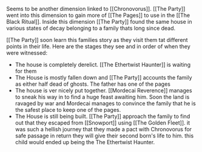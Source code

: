 Seems to be another dimension linked to [[Chronovorus]]. [[The Party]] went into this dimension to gain more of [[The Pages]] to use in the [[The Black Ritual]]. Inside this dimension [[The Party]] found the same house in various states of decay belonging to a family thats long since dead. 

[[The Party]] soon learn this families story as they visit them tat different points in their life. Here are the stages they see and in order of when they were witnessed:
- The house is completely derelict. [[The Ethertwist Haunter]] is waiting for them 
- The House is mostly fallen down and [[The Party]] accounts the family as either half dead of ghosts. The father has one of the pages
- The house is ver nicely put together. [[Mordecai Reverence]] manages to sneak his way in to find a huge feast awaiting him. Soon the land is ravaged by war and Mordecai manages to convince the family that he is the safest place to keep one of the pages. 
- The House is still being built. [[The Party]] approach the family to find out that they escaped from [[Snowport]] using [[The Golden Fleet]]. it was such a hellish journey that they made a pact with Chronovorus for safe passage in return they will give their second born's life to him. this child would ended up being the The Ethertwist Haunter.